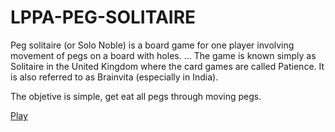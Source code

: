 # LPPA-PEG-SOLITAIRE
Peg solitaire (or Solo Noble) is a board game for one player involving movement of pegs on a board with holes. ... 
The game is known simply as Solitaire in the United Kingdom where the card games are called Patience. 
It is also referred to as Brainvita (especially in India).

The objetive is simple, get eat all pegs through moving pegs.

[Play](https://facundo1.github.io/LPPA-PEG-SOLITAIRE/)